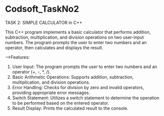 # Codsoft_TaskNo2
TASK 2: SIMPLE CALCULATOR in C++

This C++ program implements a basic calculator that performs addition, subtraction, multiplication, and division operations on two user-input numbers. The program prompts the user to enter two numbers and an operator, then calculates and displays the result.

-->Features:
1. User Input: The program prompts the user to enter two numbers and an operator (+, -, *, /).
2. Basic Arithmetic Operations: Supports addition, subtraction, multiplication, and division operations.
3. Error Handling: Checks for division by zero and invalid operators, providing appropriate error messages.
4. Switch Statement: Utilizes a switch statement to determine the operation to be performed based on the entered operator.
5. Result Display: Prints the calculated result to the console.
